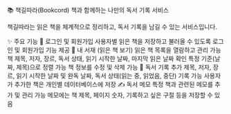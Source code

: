 📚 책길따라(Bookcord)
책과 함께하는 나만의 독서 기록 서비스

책길따라는 읽은 책을 체계적으로 정리하고, 독서 기록을 남길 수 있는 서비스입니다.

✨ 주요 기능
🔑 로그인 및 회원가입
사용자별 읽은 책을 저장하고 불러올 수 있도록 로그인 및 회원가입 기능 제공
📖 내 서재 (읽은 책 보기)
읽은 책 목록을 열람하고 관리 가능
책 제목, 저자, 장르, 독서 상태, 읽기 시작한 날짜, 마지막 읽은 날짜 확인
특정 기준(날짜, 제목)으로 정렬 가능
책 정보를 수정 및 삭제 가능
📝 독서 기록 추가
제목, 저자, 장르, 읽기 시작한 날짜 및 완독 날짜, 독서 상태(읽는 중, 읽었음, 중단) 기록 가능
사용자가 추가한 책은 개인별 데이터베이스에 저장
✍ 독서 메모
특정 책과 관련된 메모를 추가 및 관리 가능
메모에는 책 제목, 페이지 숫자, 기록하고 싶은 구절 등을 저장할 수 있음
